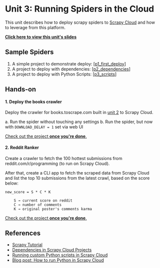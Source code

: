 Unit 3: Running Spiders in the Cloud
=======================================

This unit describes how to deploy scrapy spiders to [Scrapy Cloud](http://app.scrapinghub.com) and how to leverage from this platform.

**[Click here to view this unit's slides](https://docs.google.com/presentation/d/1nEUGJ-slHYNemYvo8WEBizDtYDCikWcnNXfhUhHFDRw/edit)**


## Sample Spiders
1. A simple project to demonstrate deploy: [[p1_first_deploy](spiders/p1_first_deploy/)]
2. A project to deploy with dependencies: [[p2_dependencies](spiders/p2_dependencies/)]
3. A project to deploy with Python Scripts: [[p3_scripts](spiders/p3_scripts/)]



## Hands-on

#### 1. Deploy the books crawler
Deploy the crawler for books.toscrape.com built in [unit 2](../unit2) to Scrapy Cloud.

a. Run the spider without touching any settings
b. Run the spider, but now with `DOWNLOAD_DELAY = 1` set via web UI

[Check out the project **once you're done**.](spiders/p4_bookscrawler/)


#### 2. Reddit Ranker
Create a crawler to fetch the 100 hottest submissions from reddit.com/r/programming (to run on Scrapy Cloud).

After that, create a CLI app to fetch the scraped data from Scrapy Cloud and list the top 10 submissions from the latest crawl, based on the score below:

    new_score = S * C * K

        S → current score on reddit
        C → number of comments
        K → original poster's comments karma

[Check out the project **once you're done**.](spiders/p5_handson/)


## References
* [Scrapy Tutorial](https://doc.scrapy.org/en/latest/intro/tutorial.html)
* [Dependencies in Scrapy Cloud Projects](http://help.scrapinghub.com/scrapy-cloud/dependencies-in-scrapy-cloud-projects)
* [Running custom Python scripts in Scrapy Cloud](http://help.scrapinghub.com/scrapy-cloud/running-custom-python-scripts)
* [Blog post: How to run Python in Scrapy Cloud](https://blog.scrapinghub.com/2016/09/28/how-to-run-python-scripts-in-scrapy-cloud/)
